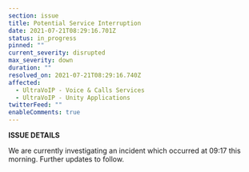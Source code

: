 ```yaml
---
section: issue
title: Potential Service Interruption
date: 2021-07-21T08:29:16.701Z
status: in_progress
pinned: ""
current_severity: disrupted
max_severity: down
duration: ""
resolved_on: 2021-07-21T08:29:16.740Z
affected:
  - UltraVoIP - Voice & Calls Services
  - UltraVoIP - Unity Applications
twitterFeed: ""
enableComments: true
---
```

**ISSUE DETAILS**

We are currently investigating an incident which occurred at 09:17 this morning. Further updates to follow.